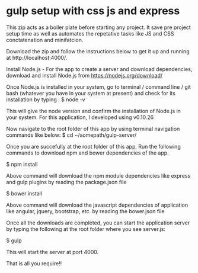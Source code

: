# gulp setup with css js and express

This zip acts as a boiler plate before starting any project. It save pre project setup time as well as automates the repetative tasks like JS and CSS conctatenation and minifatcion.

Download the zip and follow the instructions below to get it up and running at http://localhost:4000/.

Install Node.js - For the app to create a server and download dependencies, download and install Node.js from https://nodejs.org/download/

Once Node.js is installed in your system, go to terminal / command line / git bash (whatever you have in your system at present) and check for its installation by typing : $ node -v

This will give the node version and confirm the installation of Node.js in your system. For this application, I developed using v0.10.26

Now navigate to the root folder of this app by using terminal navigation commands like below: $ cd ~/somepath/gulp-server/

Once you are succefully at the root folder of this app, Run the following commands to download npm and bower dependencies of the app.

$ npm install

Above command will download the npm module dependencies like express and gulp plugins by reading the package.json file

$ bower install

Above command will download the javascript dependencies of application like angular, jquery, bootstrap, etc. by reading the bower.json file

Once all the downloads are completed, you can start the application server by typing the following at the root folder where you see server.js:

$ gulp

This will start the server at port 4000.

That is all you require!!